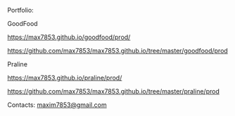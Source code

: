 Portfolio:

GoodFood

https://max7853.github.io/goodfood/prod/

https://github.com/max7853/max7853.github.io/tree/master/goodfood/prod


Praline

https://max7853.github.io/praline/prod/

https://github.com/max7853/max7853.github.io/tree/master/praline/prod

Contacts: maxim7853@gmail.com
